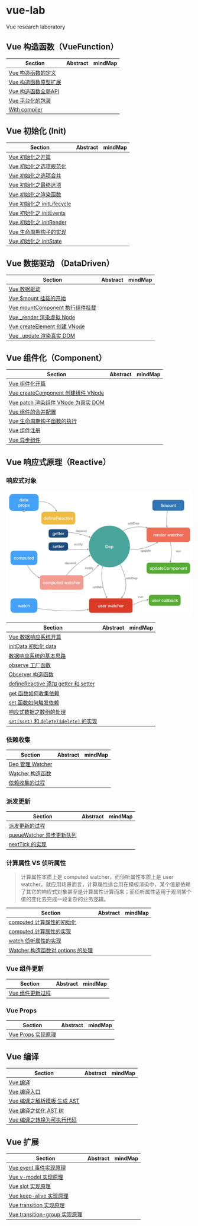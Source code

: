 # vue-lab

Vue research laboratory

## Vue 构造函数（VueFunction）

| Section | Abstract | mindMap |
| ----- | ----- | ----- |
| [Vue 构造函数的定义](vue-source/VueFunction/starter.md) | | |
| [Vue 构造函数原型扩展](vue-source/VueFunction/prototype.md) | | |
| [Vue 构造函数全局API](vue-source/VueFunction/globalAPI.md) | | |
| [Vue 平台化的包装](vue-source/VueFunction/platform.md) | | |
| [With compiler](vue-source/VueFunction/compiler.md) | | |

## Vue 初始化 (Init)

| Section | Abstract | mindMap |
| ----- | ----- | ----- |
| [Vue 初始化之开篇](vue-source/Init/starter.md) | | |
| [Vue 初始化之选项规范化](vue-source/Init/normalize.md) | | |
| [Vue 初始化之选项合并](vue-source/Init/merge.md) | | |
| [Vue 初始化之最终选项](vue-source/Init/options.md) | | |
| [Vue 初始化之渲染函数](vue-source/Init/initProxy.md) | | |
| [Vue 初始化之 initLifecycle](vue-source/Init/initLifecycle.md) | | |
| [Vue 初始化之 initEvents](vue-source/Init/initEvents.md) | | |
| [Vue 初始化之 initRender](vue-source/Init/initRender.md) | | |
| [Vue 生命周期钩子的实现](vue-source/Init/callHook.md) | | |
| [Vue 初始化之 initState](vue-source/Init/initState.md) | | |

## Vue 数据驱动 （DataDriven）

| Section | Abstract | mindMap |
| ----- | ----- | ----- |
| [Vue 数据驱动](vue-source/DataDriven/starter.md) | | |
| [Vue $mount 挂载的开始](vue-source/DataDriven/mount.md) | | |
| [Vue mountComponent 执行组件挂载](vue-source/DataDriven/mountComponent.md) | | |
| [Vue _render 渲染虚拟 Node](vue-source/DataDriven/render.md) | | |
| [Vue createElement 创建 VNode](vue-source/DataDriven/createElement.md) | | |
| [Vue _update 渲染真实 DOM](vue-source/DataDriven/update.md) | | |

## Vue 组件化（Component）

| Section | Abstract | mindMap |
| ----- | ----- | ----- |
| [Vue 组件化开篇](vue-source/Component/starter.md) | | |
| [Vue createComponent 创建组件 VNode](vue-source/Component/createComponent.md) | | |
| [Vue patch 渲染组件 VNode 为真实 DOM](vue-source/Component/patch.md) | | |
| [Vue 组件的合并配置](vue-source/Component/mergeOptions.md) | | |
| [Vue 生命周期钩子函数的执行](vue-source/Component/callHook.md) | | |
| [Vue 组件注册](vue-source/Component/register.md) | | |
| [Vue 异步组件](vue-source/Component/async.md) | | |

## Vue 响应式原理（Reactive）

### 响应式对象

![原理图](vue-source/assets/img/reactive.png)

| Section | Abstract | mindMap |
| ----- | ----- | ----- |
| [Vue 数据响应系统开篇](vue-source/Reactive/starter.md) | | |
| [initData 初始化 data](vue-source/Reactive/initData.md) | | |
| [数据响应系统的基本思路](vue-source/Reactive/mentality.md) | | |
| [observe 工厂函数](vue-source/Reactive/observe.md) | | |
| [Observer 构造函数](vue-source/Reactive/Observer.md) | | |
| [defineReactive 添加 getter 和 setter](vue-source/Reactive/defineReactive.md) | | |
| [get 函数如何收集依赖](vue-source/Reactive/getter.md) | | |
| [set 函数如何触发依赖](vue-source/Reactive/setter.md) | | |
| [响应式数据之数组的处理](vue-source/Reactive/arrayProcessing.md) | | |
| [`set($set)` 和 `delete($delete)` 的实现](vue-source/Reactive/set&delete.md) | | |

### 依赖收集

| Section | Abstract | mindMap |
| ----- | ----- | ----- |
| [Dep 管理 Watcher](vue-source/Reactive/dep.md) | | |
| [Watcher 构造函数](vue-source/Reactive/Watcher.md) | | |
| [依赖收集的过程](vue-source/Reactive/depDepend.md) | | |

### 派发更新

| Section | Abstract | mindMap |
| ----- | ----- | ----- |
| [派发更新的过程](vue-source/Reactive/depNotify.md) | | |
| [queueWatcher 异步更新队列](vue-source/Reactive/queueWatcher.md) | | |
| [nextTick 的实现](vue-source/Reactive/nextTick.md) | | |

### 计算属性 VS 侦听属性

> 计算属性本质上是 computed watcher，而侦听属性本质上是 user watcher。就应用场景而言，计算属性适合用在模板渲染中，某个值是依赖了其它的响应式对象甚至是计算属性计算而来；而侦听属性适用于观测某个值的变化去完成一段复杂的业务逻辑。

| Section | Abstract | mindMap |
| ----- | ----- | ----- |
| [computed 计算属性的初始化](vue-source/Reactive/computedInit.md) | | |
| [computed 计算属性的实现](vue-source/Reactive/computed.md) | | |
| [watch 侦听属性的实现](vue-source/Reactive/watch.md) | | |
| [Watcher 构造函数对 options 的处理](vue-source/Reactive/WatcherOptions.md) | | |

### Vue 组件更新

| Section | Abstract | mindMap |
| ----- | ----- | ----- |
| [Vue 组件更新过程](vue-source/Reactive/componentUpdate.md) | | |

### Vue Props

| Section | Abstract | mindMap |
| ----- | ----- | ----- |
| [Vue Props 实现原理](vue-source/Reactive/props.md) | | |

## Vue 编译

| Section | Abstract | mindMap |
| ----- | ----- | ----- |
| [Vue 编译](vue-source/compile/starter.md) | | |
| [Vue 编译入口](vue-source/compile/entrance.md) | | |
| [Vue 编译之解析模板 生成 AST](vue-source/compile/parse.md) | | |
| [Vue 编译之优化 AST 树](vue-source/compile/optimize.md) | | |
| [Vue 编译之转换为可执行代码](vue-source/compile/codegen.md) | | |

## Vue 扩展

| Section | Abstract | mindMap |
| ----- | ----- | ----- |
| [Vue event 事件实现原理](vue-source/extend/event.md) | | |
| [Vue v-model 实现原理](vue-source/extend/v-model.md) | | |
| [Vue slot 实现原理](vue-source/extend/slot.md) | | |
| [Vue keep-alive 实现原理](vue-source/extend/keep-alive.md) | | |
| [Vue transition 实现原理](vue-source/extend/tansition.md) | | |
| [Vue transition-group 实现原理](vue-source/extend/tansition-group.md) | | |
